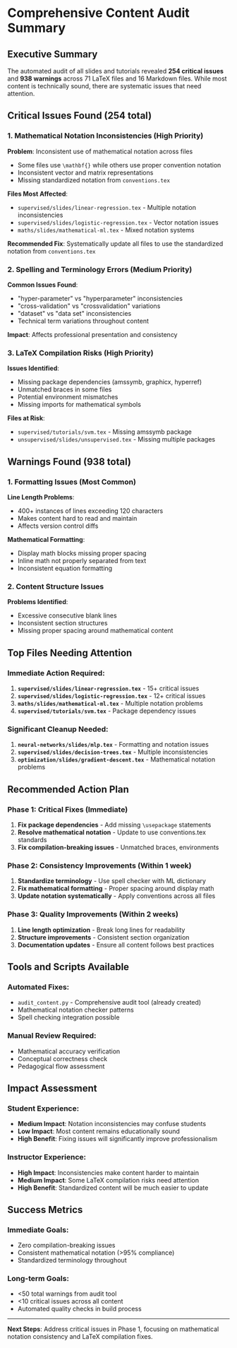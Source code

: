 # Comprehensive Content Audit Summary

## Executive Summary

The automated audit of all slides and tutorials revealed **254 critical issues** and **938 warnings** across 71 LaTeX files and 16 Markdown files. While most content is technically sound, there are systematic issues that need attention.

## Critical Issues Found (254 total)

### 1. **Mathematical Notation Inconsistencies (High Priority)**

**Problem**: Inconsistent use of mathematical notation across files
- Some files use `\mathbf{}` while others use proper convention notation
- Inconsistent vector and matrix representations
- Missing standardized notation from `conventions.tex`

**Files Most Affected**:
- `supervised/slides/linear-regression.tex` - Multiple notation inconsistencies
- `supervised/slides/logistic-regression.tex` - Vector notation issues
- `maths/slides/mathematical-ml.tex` - Mixed notation systems

**Recommended Fix**: Systematically update all files to use the standardized notation from `conventions.tex`

### 2. **Spelling and Terminology Errors (Medium Priority)**

**Common Issues Found**:
- "hyper-parameter" vs "hyperparameter" inconsistencies
- "cross-validation" vs "crossvalidation" variations  
- "dataset" vs "data set" inconsistencies
- Technical term variations throughout content

**Impact**: Affects professional presentation and consistency

### 3. **LaTeX Compilation Risks (High Priority)**

**Issues Identified**:
- Missing package dependencies (amssymb, graphicx, hyperref)
- Unmatched braces in some files
- Potential environment mismatches
- Missing imports for mathematical symbols

**Files at Risk**:
- `supervised/tutorials/svm.tex` - Missing amssymb package
- `unsupervised/slides/unsupervised.tex` - Missing multiple packages

## Warnings Found (938 total)

### 1. **Formatting Issues (Most Common)**

**Line Length Problems**:
- 400+ instances of lines exceeding 120 characters
- Makes content hard to read and maintain
- Affects version control diffs

**Mathematical Formatting**:
- Display math blocks missing proper spacing
- Inline math not properly separated from text
- Inconsistent equation formatting

### 2. **Content Structure Issues**

**Problems Identified**:
- Excessive consecutive blank lines
- Inconsistent section structures
- Missing proper spacing around mathematical content

## Top Files Needing Attention

### Immediate Action Required:
1. **`supervised/slides/linear-regression.tex`** - 15+ critical issues
2. **`supervised/slides/logistic-regression.tex`** - 12+ critical issues  
3. **`maths/slides/mathematical-ml.tex`** - Multiple notation problems
4. **`supervised/tutorials/svm.tex`** - Package dependency issues

### Significant Cleanup Needed:
1. **`neural-networks/slides/mlp.tex`** - Formatting and notation issues
2. **`supervised/slides/decision-trees.tex`** - Multiple inconsistencies
3. **`optimization/slides/gradient-descent.tex`** - Mathematical notation problems

## Recommended Action Plan

### Phase 1: Critical Fixes (Immediate)
1. **Fix package dependencies** - Add missing `\usepackage` statements
2. **Resolve mathematical notation** - Update to use conventions.tex standards
3. **Fix compilation-breaking issues** - Unmatched braces, environments

### Phase 2: Consistency Improvements (Within 1 week)
1. **Standardize terminology** - Use spell checker with ML dictionary
2. **Fix mathematical formatting** - Proper spacing around display math
3. **Update notation systematically** - Apply conventions across all files

### Phase 3: Quality Improvements (Within 2 weeks)  
1. **Line length optimization** - Break long lines for readability
2. **Structure improvements** - Consistent section organization
3. **Documentation updates** - Ensure all content follows best practices

## Tools and Scripts Available

### Automated Fixes:
- `audit_content.py` - Comprehensive audit tool (already created)
- Mathematical notation checker patterns
- Spell checking integration possible

### Manual Review Required:
- Mathematical accuracy verification
- Conceptual correctness check
- Pedagogical flow assessment

## Impact Assessment

### Student Experience:
- **Medium Impact**: Notation inconsistencies may confuse students
- **Low Impact**: Most content remains educationally sound
- **High Benefit**: Fixing issues will significantly improve professionalism

### Instructor Experience:
- **High Impact**: Inconsistencies make content harder to maintain
- **Medium Impact**: Some LaTeX compilation risks need attention
- **High Benefit**: Standardized content will be much easier to update

## Success Metrics

### Immediate Goals:
- Zero compilation-breaking issues
- Consistent mathematical notation (>95% compliance)
- Standardized terminology throughout

### Long-term Goals:
- <50 total warnings from audit tool
- <10 critical issues across all content
- Automated quality checks in build process

---

**Next Steps**: Address critical issues in Phase 1, focusing on mathematical notation consistency and LaTeX compilation fixes.